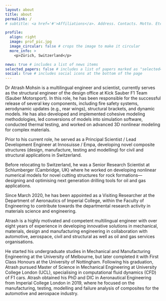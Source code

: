 ```yaml
---
layout: about
title: about
permalink: /
# subtitle: <a href='#'>Affiliations</a>. Address. Contacts. Motto. Etc.

profile:
  align: right
  image: prof_pic.jpg
  image_circular: false # crops the image to make it circular
  more_info: >
    <p>Zürich, Switzerland</p>

news: true # includes a list of news items
selected_papers: false # includes a list of papers marked as "selected={true}"
social: true # includes social icons at the bottom of the page
---
```


Dr Atrash Mohsin is a multilingual engineer and scientist, currently serves as the structural engineer of the design office at Kick Sauber F1 Team (Sauber Motorsport). In this role, he has been responsible for the successful release of several key components, including fire safety systems, aerodynamic updates (e.g., rear wings), structural brackets, and dynamic models. He has also developed and implemented cohesive modeling methodologies, led conversions of models into simulation software, conducted thermal testing, and worked on advanced 3D nonlinear modeling for complex materials.

Prior to his current role, he served as a Principal Scientist / Lead Development Engineer at Innosuisse / Empa, developing novel composite structures (design, manufacture, testing and modelling) for civil and structural applications in Switzerland.

Before relocating to Switzerland, he was a Senior Research Scientist at Schlumberger (Cambridge, UK) where he worked on developing nonlinear numerical models for novel cutting structures for rock formations—designing and optimising next generation drilling tools for oil and gas applications.

Since March 2020, he has been appointed as a Visiting Researcher at the Department of Aeronautics of Imperial College, within the Faculty of Engineering to contribute towards the departmental research activity in materials science and engineering.

Atrash is a highly motivated and competent multilingual engineer with over eight years of experience in developing innovative solutions in mechanical, materials, design and manufacturing engineering in collaboration with automotive, aerospace, civil and structural as well as oil and gas services organisations.

He started his undergraduate studies in Mechanical and Manufacturing Engineering at the University of Melbourne, but later completed it with First Class Honours at the University of Nottingham. Following his graduation, Atrash pursued Master of Science in Mechanical Engineering at University College London (UCL), specialising in computational fluid dynamics (CFD) of F1 cars. Atrash obtained his PhD and DIC in Aeronautical Engineering from Imperial College London in 2019, where he focused on the manufacturing, testing, modelling and failure analysis of composites for the automotive and aerospace industry.
